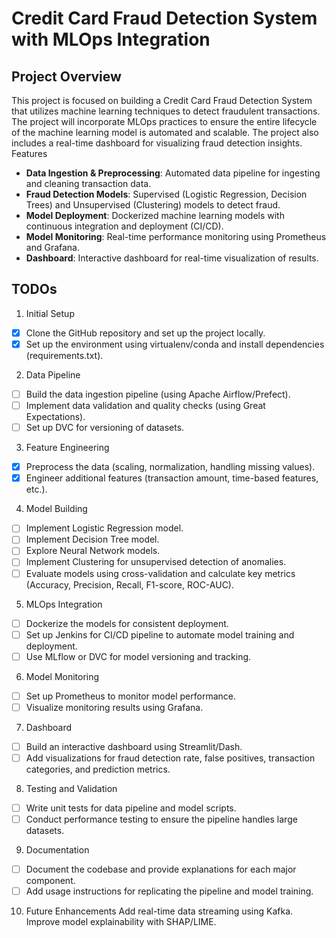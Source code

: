 # Credit Card Fraud Detection System with MLOps Integration

## Project Overview

This project is focused on building a Credit Card Fraud Detection System that utilizes machine learning techniques to detect fraudulent transactions. The project will incorporate MLOps practices to ensure the entire lifecycle of the machine learning model is automated and scalable. The project also includes a real-time dashboard for visualizing fraud detection insights.
Features

- **Data Ingestion & Preprocessing**: Automated data pipeline for ingesting and cleaning transaction data.
- **Fraud Detection Models**: Supervised (Logistic Regression, Decision Trees) and Unsupervised (Clustering) models to detect fraud.
- **Model Deployment**: Dockerized machine learning models with continuous integration and deployment (CI/CD).
- **Model Monitoring**: Real-time performance monitoring using Prometheus and Grafana.
- **Dashboard**: Interactive dashboard for real-time visualization of results.

## TODOs

1. Initial Setup
 - [x] Clone the GitHub repository and set up the project locally.
 - [x] Set up the environment using virtualenv/conda and install dependencies (requirements.txt).
2. Data Pipeline
 - [ ] Build the data ingestion pipeline (using Apache Airflow/Prefect).
 - [ ] Implement data validation and quality checks (using Great Expectations).
 - [ ] Set up DVC for versioning of datasets.
3. Feature Engineering
 - [x] Preprocess the data (scaling, normalization, handling missing values).
 - [x] Engineer additional features (transaction amount, time-based features, etc.).
4. Model Building
 - [ ] Implement Logistic Regression model.
 - [ ] Implement Decision Tree model.
 - [ ] Explore Neural Network models.
 - [ ] Implement Clustering for unsupervised detection of anomalies.
 - [ ] Evaluate models using cross-validation and calculate key metrics (Accuracy, Precision, Recall, F1-score, ROC-AUC).
5. MLOps Integration
 - [ ] Dockerize the models for consistent deployment.
 - [ ] Set up Jenkins for CI/CD pipeline to automate model training and deployment.
 - [ ] Use MLflow or DVC for model versioning and tracking.
6. Model Monitoring
 - [ ] Set up Prometheus to monitor model performance.
 - [ ] Visualize monitoring results using Grafana.
7. Dashboard
 - [ ] Build an interactive dashboard using Streamlit/Dash.
 - [ ] Add visualizations for fraud detection rate, false positives, transaction categories, and prediction metrics.
8. Testing and Validation
 - [ ] Write unit tests for data pipeline and model scripts.
 - [ ] Conduct performance testing to ensure the pipeline handles large datasets.
9. Documentation
 - [ ] Document the codebase and provide explanations for each major component.
 - [ ] Add usage instructions for replicating the pipeline and model training.
10. Future Enhancements
 Add real-time data streaming using Kafka.
 Improve model explainability with SHAP/LIME.
